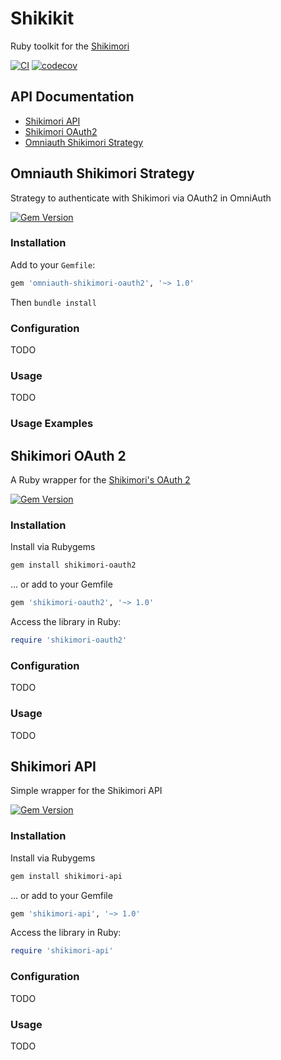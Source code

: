 # Shikikit
Ruby toolkit for the [Shikimori](https://shikimori.one)

[![CI](https://github.com/iwdt/shikikit/actions/workflows/main.yml/badge.svg)](https://github.com/iwdt/shikikit/actions/workflows/main.yml) [![codecov](https://codecov.io/gh/iwdt/shikikit/graph/badge.svg)](https://codecov.io/gh/iwdt/shikikit)

## API Documentation

* [Shikimori API](https://www.rubydoc.info/gems/shikimori-api)
* [Shikimori OAuth2](https://www.rubydoc.info/gems/shikimori-oauth2)
* [Omniauth Shikimori Strategy](https://www.rubydoc.info/gems/omniauth-shikimori-oauth2)

## Omniauth Shikimori Strategy

Strategy to authenticate with Shikimori via OAuth2 in OmniAuth

[![Gem Version](https://badge.fury.io/rb/omniauth-shikimori-oauth2.svg)](https://rubygems.org/gems/omniauth-shikimori-oauth2)

### Installation

Add to your `Gemfile`:

```ruby
gem 'omniauth-shikimori-oauth2', '~> 1.0'
```

Then `bundle install`

### Configuration

TODO

### Usage

TODO

### Usage Examples

## Shikimori OAuth 2

A Ruby wrapper for the [Shikimori's OAuth 2](https://shikimori.one/oauth)

[![Gem Version](https://badge.fury.io/rb/shikimori-oauth2.svg)](https://rubygems.org/gems/shikimori-oauth2)


### Installation

Install via Rubygems

```bash
gem install shikimori-oauth2
```

... or add to your Gemfile

```ruby
gem 'shikimori-oauth2', '~> 1.0'
```

Access the library in Ruby:

```ruby
require 'shikimori-oauth2'
```

### Configuration

TODO

### Usage

TODO

## Shikimori API

Simple wrapper for the Shikimori API

[![Gem Version](https://badge.fury.io/rb/shikimori-api.svg)](https://rubygems.org/gems/shikimori-api)

### Installation

Install via Rubygems

```bash
gem install shikimori-api
```

... or add to your Gemfile

```ruby
gem 'shikimori-api', '~> 1.0'
```

Access the library in Ruby:

```ruby
require 'shikimori-api'
```

### Configuration

TODO

### Usage

TODO
